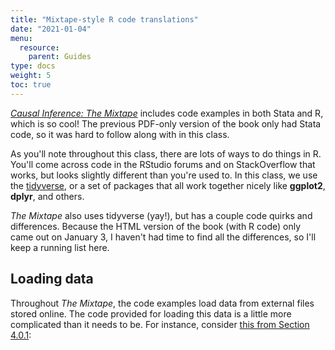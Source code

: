 ```yaml
---
title: "Mixtape-style R code translations"
date: "2021-01-04"
menu:
  resource:
    parent: Guides
type: docs
weight: 5
toc: true
---
```




[*Causal Inference: The Mixtape*](https://mixtape.scunning.com/) includes code examples in both Stata and R, which is so cool! The previous PDF-only version of the book only had Stata code, so it was hard to follow along with in this class.

As you'll note throughout this class, there are lots of ways to do things in R. You'll come across code in the RStudio forums and on StackOverflow that works, but looks slightly different than you're used to. In this class, we use the [tidyverse](), or a set of packages that all work together nicely like **ggplot2**, **dplyr**, and others. 

*The Mixtape* also uses tidyverse (yay!), but has a couple code quirks and differences. Because the HTML version of the book (with R code) only came out on January 3, I haven't had time to find all the differences, so I'll keep a running list here.

## Loading data

Throughout *The Mixtape*, the code examples load data from external files stored online. The code provided for loading this data is a little more complicated than it needs to be. For instance, consider [this from Section 4.0.1](https://mixtape.scunning.com/ch3.html#statistical-inference):
















